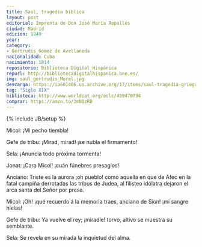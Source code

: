 ```yaml
---
title: Saul, tragedia bíblica
layout: post
editorial: Imprenta de Don José María Repullés
ciudad: Madrid
edicion: 1849
year: 
category: 
- Gertrudis Gómez de Avellaneda
nacionalidad: Cuba
nacimiento: 1814
repositorio: Biblioteca Digital Hispánica
repurl: http://bibliotecadigitalhispanica.bne.es/
img: saul_gertrudis_Morel.jpg
descarga: https://ia601406.us.archive.org/17/items/saul-tragedia-griega-gertrudis-gomez-de-avellaneda/Saul%2C%20tragedia%20griega%20-%20Gertrudis%20Gomez%20de%20Avellaneda.pdf
tag: "Siglo XIX"
biblioteca: http://www.worldcat.org/oclc/459470794
comprar: https://amzn.to/3mN1zRD
---
```

{% include JB/setup %}
 
Micol: ¡Mi pecho tiembla!

Gefe de tribu: ¡Mirad, mirad! ¡se nubla el firmamento!

Sela: ¡Anuncia todo próxima tormenta!

Jonat: ¡Cara Micol! ¡cuán fúnebres presagios!

Anciano: Triste es la aurora ¡oh pueblo! como aquella en que de Afec en la fatal campiña derrotadas las tribus de Judea, al filisteo idólatra dejaron el arca santa del Señor por presa.

Micol: ¡Oh! ¡qué recuerdo á la memoria traes, anciano de Sion! ¡mi sangre hielas!

Gefe de tribu: Ya vuelve el rey; ¡miradle! torvo, altivo se muestra su semblante.

Sela: Se revela en su mirada la inquietud del alma.

